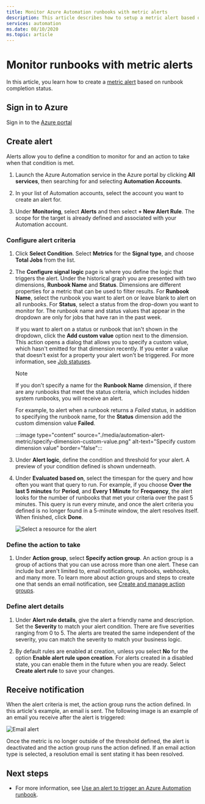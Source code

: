 ```yaml
---
title: Monitor Azure Automation runbooks with metric alerts
description: This article describes how to setup a metric alert based on runbook completion status.
services: automation
ms.date: 08/10/2020
ms.topic: article
---
```

# Monitor runbooks with metric alerts

In this article, you learn how to create a [metric alert](../azure-monitor/alerts/alerts-metric-overview.md) based on runbook completion status.

## Sign in to Azure

Sign in to the [Azure portal](https://portal.azure.com)

## Create alert

Alerts allow you to define a condition to monitor for and an action to take when that condition is met.

1. Launch the Azure Automation service in the Azure portal by clicking **All services**, then searching for and selecting **Automation Accounts**.

2. In your list of Automation accounts, select the account you want to create an alert for. 

3. Under **Monitoring**, select **Alerts** and then select **+ New Alert Rule**. The scope for the target is already defined and associated with your Automation account.

### Configure alert criteria

1. Click **Select Condition**. Select **Metrics** for the **Signal type**, and choose **Total Jobs** from the list.

2. The **Configure signal logic** page is where you define the logic that triggers the alert. Under the historical graph you are presented with two dimensions, **Runbook Name** and **Status**. Dimensions are different properties for a metric that can be used to filter results. For **Runbook Name**, select the runbook you want to alert on or leave blank to alert on all runbooks. For **Status**, select a status from the drop-down you want to monitor for. The runbook name and status values that appear in the dropdown are only for jobs that have ran in the past week.

   If you want to alert on a status or runbook that isn't shown in the dropdown, click the **Add custom value** option next to the dimension. This action opens a dialog that allows you to specify a custom value, which hasn't emitted for that dimension recently. If you enter a value that doesn't exist for a property your alert won't be triggered. For more information, see [Job statuses](automation-runbook-execution.md#job-statuses).

   > [!NOTE]
   > If you don't specify a name for the **Runbook Name** dimension, if there are any runbooks that meet the status criteria, which includes hidden system runbooks, you will receive an alert.

    For example, to alert when a runbook returns a _Failed_ status, in addition to specifying the runbook name, for the **Status** dimension add the custom dimension value **Failed**.

    :::image type="content" source="./media/automation-alert-metric/specify-dimension-custom-value.png" alt-text="Specify custom dimension value" border="false":::

3. Under **Alert logic**, define the condition and threshold for your alert. A preview of your condition defined is shown underneath.

4. Under **Evaluated based on**, select the timespan for the query and how often you want that query to run. For example, if you choose **Over the last 5 minutes** for **Period**, and **Every 1 Minute** for **Frequency**, the alert looks for the number of runbooks that met your criteria over the past 5 minutes. This query is run every minute, and once the alert criteria you defined is no longer found in a 5-minute window, the alert resolves itself. When finished, click **Done**.

   ![Select a resource for the alert](./media/automation-alert-activity-log/configure-signal-logic.png)

### Define the action to take

1. Under **Action group**, select **Specify action group**. An action group is a group of actions that you can use across more than one alert. These can include but aren't limited to, email notifications, runbooks, webhooks, and many more. To learn more about action groups and steps to create one that sends an email notification, see [Create and manage action groups](../azure-monitor/alerts/action-groups.md).

### Define alert details

1. Under **Alert rule details**, give the alert a friendly name and description. Set the **Severity** to match your alert condition. There are five severities ranging from 0 to 5. The alerts are treated the same independent of the severity, you can match the severity to match your business logic.

1. By default rules are enabled at creation, unless you select **No** for the option **Enable alert rule upon creation**. For alerts created in a disabled state, you can enable them in the future when you are ready. Select **Create alert rule** to save your changes.

## Receive notification

When the alert criteria is met, the action group runs the action defined. In this article's example, an email is sent. The following image is an example of an email you receive after the alert is triggered:

![Email alert](./media/automation-alert-activity-log/alert-email.png)

Once the metric is no longer outside of the threshold defined, the alert is deactivated and the action group runs the action defined. If an email action type is selected, a resolution email is sent stating it has been resolved.

## Next steps

* For more information, see [Use an alert to trigger an Azure Automation runbook](automation-create-alert-triggered-runbook.md).
